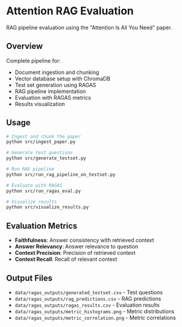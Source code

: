 # Attention RAG Evaluation

RAG pipeline evaluation using the "Attention Is All You Need" paper.

## Overview

Complete pipeline for:
- Document ingestion and chunking
- Vector database setup with ChromaDB
- Test set generation using RAGAS
- RAG pipeline implementation
- Evaluation with RAGAS metrics
- Results visualization

## Usage

```bash
# Ingest and chunk the paper
python src/ingest_paper.py

# Generate test questions
python src/generate_testset.py

# Run RAG pipeline
python src/run_rag_pipeline_on_testset.py

# Evaluate with RAGAS
python src/run_ragas_eval.py

# Visualize results
python src/visualize_results.py
```

## Evaluation Metrics

- **Faithfulness**: Answer consistency with retrieved context
- **Answer Relevancy**: Answer relevance to question
- **Context Precision**: Precision of retrieved context
- **Context Recall**: Recall of relevant context

## Output Files

- `data/ragas_outputs/generated_testset.csv` - Test questions
- `data/ragas_outputs/rag_predictions.csv` - RAG predictions
- `data/ragas_outputs/ragas_results.csv` - Evaluation results
- `data/ragas_outputs/metric_histograms.png` - Metric distributions
- `data/ragas_outputs/metric_correlation.png` - Metric correlations 